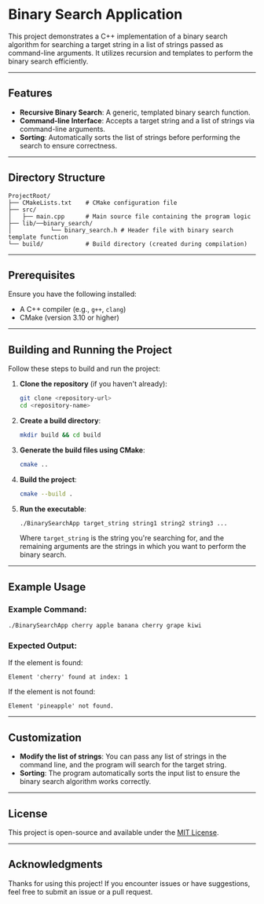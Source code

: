 # Binary Search Application

This project demonstrates a C++ implementation of a binary search algorithm for searching a target string in a list of strings passed as command-line arguments. It utilizes recursion and templates to perform the binary search efficiently.

---

## Features

- **Recursive Binary Search**: A generic, templated binary search function.
- **Command-line Interface**: Accepts a target string and a list of strings via command-line arguments.
- **Sorting**: Automatically sorts the list of strings before performing the search to ensure correctness.

---

## Directory Structure

```
ProjectRoot/
├── CMakeLists.txt    # CMake configuration file
├── src/
│   ├── main.cpp      # Main source file containing the program logic
├── lib/──binary_search/
│           └── binary_search.h # Header file with binary search template function
└── build/            # Build directory (created during compilation)
```

---

## Prerequisites

Ensure you have the following installed:

- A C++ compiler (e.g., `g++`, `clang`)
- CMake (version 3.10 or higher)

---

## Building and Running the Project

Follow these steps to build and run the project:

1. **Clone the repository** (if you haven't already):
   ```bash
   git clone <repository-url>
   cd <repository-name>
   ```

2. **Create a build directory**:
   ```bash
   mkdir build && cd build
   ```

3. **Generate the build files using CMake**:
   ```bash
   cmake ..
   ```

4. **Build the project**:
   ```bash
   cmake --build .
   ```

5. **Run the executable**:
   ```bash
   ./BinarySearchApp target_string string1 string2 string3 ...
   ```

   Where `target_string` is the string you're searching for, and the remaining arguments are the strings in which you want to perform the binary search.

---

## Example Usage

### Example Command:
```bash
./BinarySearchApp cherry apple banana cherry grape kiwi
```

### Expected Output:
If the element is found:
```
Element 'cherry' found at index: 1
```

If the element is not found:
```
Element 'pineapple' not found.
```

---

## Customization

- **Modify the list of strings**: You can pass any list of strings in the command line, and the program will search for the target string.
- **Sorting**: The program automatically sorts the input list to ensure the binary search algorithm works correctly.

---

## License

This project is open-source and available under the [MIT License](LICENSE).

---

## Acknowledgments

Thanks for using this project! If you encounter issues or have suggestions, feel free to submit an issue or a pull request.
